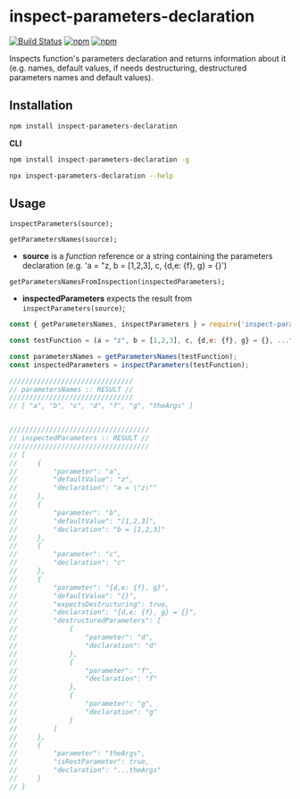 # inspect-parameters-declaration

[![Build Status](https://api.travis-ci.org/DiegoZoracKy/inspect-parameters-declaration.svg)](https://travis-ci.org/DiegoZoracKy/inspect-parameters-declaration) [![npm](https://img.shields.io/npm/v/inspect-parameters-declaration.svg)]() [![npm](https://img.shields.io/npm/l/inspect-parameters-declaration.svg)]()

Inspects function's parameters declaration and returns information about it (e.g. names, default values, if needs destructuring, destructured parameters names and default values).

## Installation

```bash
npm install inspect-parameters-declaration
```

**CLI**
```bash
npm install inspect-parameters-declaration -g
```
```bash
npx inspect-parameters-declaration --help
```

## Usage

`inspectParameters(source);`

`getParametersNames(source);`

 * **source** is a *function* reference or a string containing the parameters declaration (e.g. 'a = "z, b = [1,2,3], c, {d,e: {f}, g} = {}')

`getParametersNamesFromInspection(inspectedParameters);`

* **inspectedParameters** expects the result from `inspectParameters(source)`;

```javascript
const { getParametersNames, inspectParameters } = require('inspect-parameters-declaration');

const testFunction = (a = "z", b = [1,2,3], c, {d,e: {f}, g} = {}, ...theArgs) => console.log("noop");

const parametersNames = getParametersNames(testFunction);
const inspectedParameters = inspectParameters(testFunction);

///////////////////////////////
// parametersNames :: RESULT //
///////////////////////////////
// [ "a", "b", "c", "d", "f", "g", "theArgs" ]


///////////////////////////////////
// inspectedParameters :: RESULT //
///////////////////////////////////
// [
//     {
//         "parameter": "a",
//         "defaultValue": "z",
//         "declaration": "a = \"z\""
//     },
//     {
//         "parameter": "b",
//         "defaultValue": "[1,2,3]",
//         "declaration": "b = [1,2,3]"
//     },
//     {
//         "parameter": "c",
//         "declaration": "c"
//     },
//     {
//         "parameter": "{d,e: {f}, g}",
//         "defaultValue": "{}",
//         "expectsDestructuring": true,
//         "declaration": "{d,e: {f}, g} = {}",
//         "destructuredParameters": [
//             {
//                 "parameter": "d",
//                 "declaration": "d"
//             },
//             {
//                 "parameter": "f",
//                 "declaration": "f"
//             },
//             {
//                 "parameter": "g",
//                 "declaration": "g"
//             }
//         ]
//     },
//     {
//         "parameter": "theArgs",
//         "isRestParameter": true,
//         "declaration": "...theArgs"
//     }
// ]
```